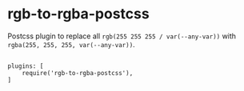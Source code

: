 # rgb-to-rgba-postcss

Postcss plugin to replace all `rgb(255 255 255 / var(--any-var))` with `rgba(255, 255, 255, var(--any-var))`.

```

plugins: [
    require('rgb-to-rgba-postcss'),
]

```
